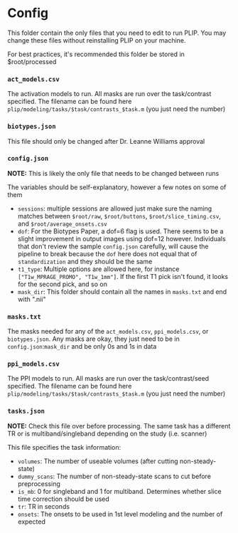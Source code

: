 # Config

This folder contain the only files that you need to edit to run PLIP.  You may change these files without reinstalling PLIP on your machine.

For best practices, it's recommended this folder be stored in $root/processed

### `act_models.csv`

The activation models to run.  All masks are run over the task/contrast specified.  The filename can be found here `plip/modeling/tasks/$task/contrasts_$task.m` (you just need the number)

### `biotypes.json`

This file should only be changed after Dr. Leanne Williams approval

### `config.json`

**NOTE:** This is likely the only file that needs to be changed between runs

The variables should be self-explanatory, however a few notes on some of them

- `sessions`: multiple sessions are allowed just make sure the naming matches between `$root/raw`, `$root/buttons`, `$root/slice_timing.csv`, and `$root/average_onsets.csv`  
- `dof`: For the Biotypes Paper, a dof=6 flag is used.  There seems to be a slight improvement in output images using dof=12 however.  Individuals that don't review the sample `config.json` carefully, will cause the pipeline to break because the `dof` here does not equal that of `standardization` and they should be the same  
- `t1_type`: Multiple options are allowed here, for instance `["T1w_MPRAGE_PROMO", "T1w_1mm"]`.  If the first T1 pick isn't found, it looks for the second pick, and so on  
- `mask_dir`: This folder should contain all the names in `masks.txt` and end with ".nii"  

### `masks.txt`

The masks needed for any of the `act_models.csv`, `ppi_models.csv`, or `biotypes.json`.  Any masks are okay, they just need to be in `config.json`:`mask_dir` and be only 0s and 1s in data

### `ppi_models.csv`

The PPI models to run.  All masks are run over the task/contrast/seed specified.  The filename can be found here `plip/modeling/tasks/$task/contrasts_$task.m` (you just need the number)

### `tasks.json`

**NOTE:** Check this file over before processing.  The same task has a different TR or is multiband/singleband depending on the study (i.e. scanner)

This file specifies the task information:

- `volumes`: The number of useable volumes (after cutting non-steady-state)  
- `dummy_scans`: The number of non-steady-state scans to cut before preprocessing  
- `is_mb`: 0 for singleband and 1 for multiband.  Determines whether slice time correction should be used  
- `tr`: TR in seconds
- `onsets`: The onsets to be used in 1st level modeling and the number of expected  
